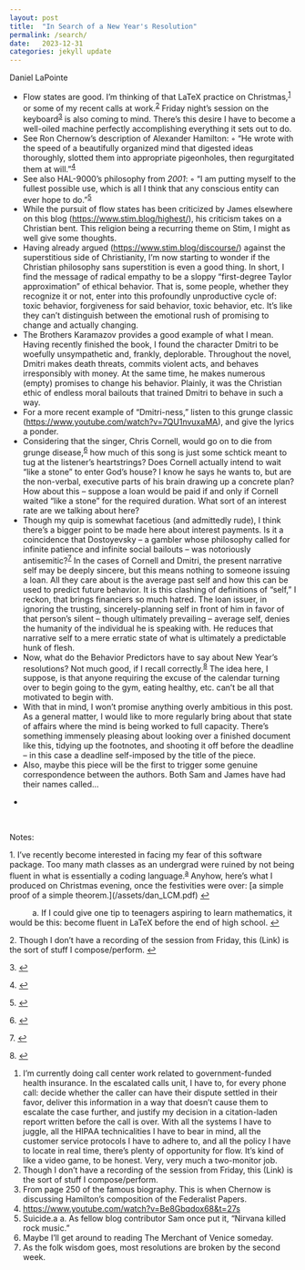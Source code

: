 ```yaml
---
layout: post
title:  "In Search of a New Year's Resolution"
permalink: /search/
date:   2023-12-31
categories: jekyll update
---
```


Daniel LaPointe

+ Flow states are good. I’m thinking of that LaTeX practice on Christmas,<sup id="ref1"><a href="#note1">1</a></sup> or some of my recent calls at work.<sup id="ref2"><a href="#note2">2</a></sup> Friday night’s session on the keyboard<sup id="ref3"><a href="#note3">3</a></sup> is also coming to mind. There’s this desire I have to become a well-oiled machine perfectly accomplishing everything it sets out to do.
+ See Ron Chernow’s description of Alexander Hamilton:
    &#x25E6; “He wrote with the speed of a beautifully organized mind that digested ideas thoroughly, slotted them into appropriate pigeonholes, then regurgitated them at will.”<sup id="ref4"><a href="#note4">4</a></sup>
+ See also HAL-9000’s philosophy from *2001*:
    &#x25E6; “I am putting myself to the fullest possible use, which is all I think that any conscious entity can ever hope to do.”<sup id="ref5"><a href="#note5">5</a></sup>
+ While the pursuit of flow states has been criticized by James elsewhere on this blog (https://www.stim.blog/highest/), his criticism takes on a Christian bent. This religion being a recurring theme on Stim, I might as well give some thoughts.
+ Having already argued (https://www.stim.blog/discourse/) against the superstitious side of Christianity, I’m now starting to wonder if the Christian philosophy sans superstition is even a good thing. In short, I find the message of radical empathy to be a sloppy “first-degree Taylor approximation” of ethical behavior. That is, some people, whether they recognize it or not, enter into this profoundly unproductive cycle of: toxic behavior, forgiveness for said behavior, toxic behavior, etc. It’s like they can’t distinguish between the emotional rush of promising to change and actually changing.
+ The Brothers Karamazov provides a good example of what I mean. Having recently finished the book, I found the character Dmitri to be woefully unsympathetic and, frankly, deplorable. Throughout the novel, Dmitri makes death threats, commits violent acts, and behaves irresponsibly with money. At the same time, he makes numerous (empty) promises to change his behavior. Plainly, it was the Christian ethic of endless moral bailouts that trained Dmitri to behave in such a way.
+ For a more recent example of “Dmitri-ness,” listen to this grunge classic (https://www.youtube.com/watch?v=7QU1nvuxaMA), and give the lyrics a ponder. 
+ Considering that the singer, Chris Cornell, would go on to die from grunge disease,<sup id="ref6"><a href="#note6">6</a></sup> how much of this song is just some schtick meant to tug at the listener’s heartstrings? Does Cornell actually intend to wait “like a stone” to enter God’s house? I know he says he wants to, but are the non-verbal, executive parts of his brain drawing up a concrete plan? How about this – suppose a loan would be paid if and only if Cornell waited “like a stone” for the required duration. What sort of an interest rate are we talking about here?
+ Though my quip is somewhat facetious (and admittedly rude), I think there’s a bigger point to be made here about interest payments. Is it a coincidence that Dostoyevsky – a gambler whose philosophy called for infinite patience and infinite social bailouts – was notoriously antisemitic?<sup id="ref7"><a href="#note7">7</a></sup> In the cases of Cornell and Dmitri, the present narrative self may be deeply sincere, but this means nothing to someone issuing a loan. All they care about is the average past self and how this can be used to predict future behavior. It is this clashing of definitions of “self,” I reckon, that brings financiers so much hatred. The loan issuer, in ignoring the trusting, sincerely-planning self in front of him in favor of that person’s silent – though ultimately prevailing – average self, denies the humanity of the individual he is speaking with. He reduces that narrative self to a mere erratic state of what is ultimately a predictable hunk of flesh.
+ Now, what do the Behavior Predictors have to say about New Year’s resolutions? Not much good, if I recall correctly.<sup id="ref8"><a href="#note8">8</a></sup> The idea here, I suppose, is that anyone requiring the excuse of the calendar turning over to begin going to the gym, eating healthy, etc. can’t be all that motivated to begin with. 
+ With that in mind, I won’t promise anything overly ambitious in this post. As a general matter, I would like to more regularly bring about that state of affairs where the mind is being worked to full capacity. There’s something immensely pleasing about looking over a finished document like this, tidying up the footnotes, and shooting it off before the deadline – in this case a deadline self-imposed by the title of the piece. 
+ Also, maybe this piece will be the first to trigger some genuine correspondence between the authors. Both Sam and James have had their names called…

-

&nbsp;

Notes:

<p id="note1">1. I’ve recently become interested in facing my fear of this software package. Too many math classes as an undergrad were ruined by not being fluent in what is essentially a coding language.<sup id="reff1"><a href="#notee1">a</a></sup> Anyhow, here’s what I produced on Christmas evening, once the festivities were over: [a simple proof of a simple theorem.](/assets/dan_LCM.pdf) <a href="#ref1">↩</a></p>

<p style="text-indent: 40px;" id="notee1">a. If I could give one tip to teenagers aspiring to learn mathematics, it would be this: become fluent in LaTeX before the end of high school. <a href="#reff1">↩</a></p>


<p id="note2">2. Though I don’t have a recording of the session from Friday, this (Link) is the sort of stuff I compose/perform.  <a href="#ref2">↩</a></p>

<p id="note3">3. <a href="#ref3">↩</a></p>

<p id="note4">4. <a href="#ref4">↩</a></p>

<p id="note5">5. <a href="#ref5">↩</a></p>

<p id="note6">6. <a href="#ref6">↩</a></p>

<p id="note7">7. <a href="#ref7">↩</a></p>

<p id="note8">8. <a href="#ref8">↩</a></p>

[^1]: [^1a] Anyhow, here’s what I produced on Christmas evening, once the festivities were over: a simple proof of a simple theorem (Link).

[^1a]: 

1.	I’m currently doing call center work related to government-funded health insurance. In the escalated calls unit, I have to, for every phone call: decide whether the caller can have their dispute settled in their favor, deliver this information in a way that doesn’t cause them to escalate the case further, and justify my decision in a citation-laden report written before the call is over. With all the systems I have to juggle, all the HIPAA technicalities I have to bear in mind, all the customer service protocols I have to adhere to, and all the policy I have to locate in real time, there’s plenty of opportunity for flow. It’s kind of like a video game, to be honest. Very, very much a two-monitor job.
2.	Though I don’t have a recording of the session from Friday, this (Link) is the sort of stuff I compose/perform. 
3.	From page 250 of the famous biography. This is when Chernow is discussing Hamilton’s composition of the Federalist Papers.
4.	https://www.youtube.com/watch?v=Be8Gbqdox68&t=27s 
5.	Suicide.a
a.	As fellow blog contributor Sam once put it, “Nirvana killed rock music.” 
6.	Maybe I’ll get around to reading The Merchant of Venice someday.   
7.	As the folk wisdom goes, most resolutions are broken by the second week.

